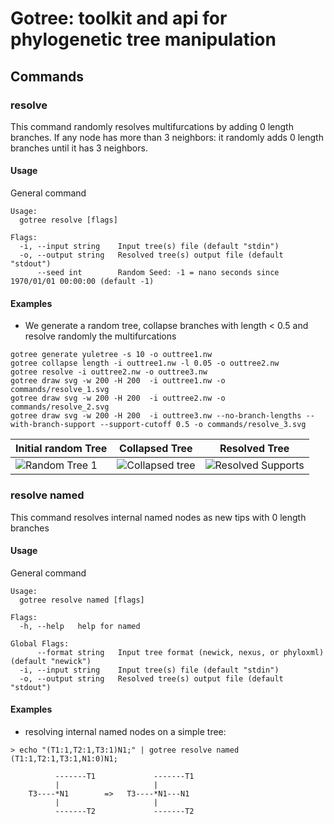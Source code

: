 # Gotree: toolkit and api for phylogenetic tree manipulation

## Commands

### resolve
This command randomly resolves multifurcations by adding 0 length branches. If any node has more than 3 neighbors: it randomly adds 0 length branches until it has 3 neighbors.

#### Usage

General command
```
Usage:
  gotree resolve [flags]

Flags:
  -i, --input string    Input tree(s) file (default "stdin")
  -o, --output string   Resolved tree(s) output file (default "stdout")
      --seed int        Random Seed: -1 = nano seconds since 1970/01/01 00:00:00 (default -1)
```

#### Examples

* We generate a random tree, collapse branches with length < 0.5 and resolve randomly the multifurcations

```
gotree generate yuletree -s 10 -o outtree1.nw
gotree collapse length -i outtree1.nw -l 0.05 -o outtree2.nw
gotree resolve -i outtree2.nw -o outtree3.nw
gotree draw svg -w 200 -H 200  -i outtree1.nw -o commands/resolve_1.svg
gotree draw svg -w 200 -H 200  -i outtree2.nw -o commands/resolve_2.svg
gotree draw svg -w 200 -H 200  -i outtree3.nw --no-branch-lengths --with-branch-support --support-cutoff 0.5 -o commands/resolve_3.svg
```

Initial random Tree             | Collapsed Tree                     | Resolved Tree
--------------------------------|------------------------------------|---------------------------------
![Random Tree 1](resolve_1.svg) | ![Collapsed tree](resolve_2.svg)   | ![Resolved Supports](resolve_3.svg)


### resolve named
This command resolves internal named nodes as new tips with 0 length branches

#### Usage

General command
```
Usage:
  gotree resolve named [flags]

Flags:
  -h, --help   help for named

Global Flags:
      --format string   Input tree format (newick, nexus, or phyloxml) (default "newick")
  -i, --input string    Input tree(s) file (default "stdin")
  -o, --output string   Resolved tree(s) output file (default "stdout")
```

#### Examples

* resolving internal named nodes on a simple tree:

```
> echo "(T1:1,T2:1,T3:1)N1;" | gotree resolve named
(T1:1,T2:1,T3:1,N1:0)N1;
```

```
 	      -------T1             -------T1
	      |                     |
	T3----*N1        =>   T3----*N1---N1
	      |                     |
	      -------T2             -------T2 
```
